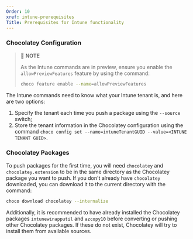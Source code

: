```yaml
---
Order: 10
xref: intune-prerequisites
Title: Prerequisites for Intune functionality
---
```


<?! Include "../../../shared/intune-note.txt" /?>

### Chocolatey Configuration

> :memo: **NOTE**
>
> As the Intune commands are in preview, ensure you enable the `allowPreviewFeatures` feature by using the command:
>
> ~~~sh
> choco feature enable --name=allowPreviewFeatures
> ~~~

The Intune commands need to know what your Intune tenant is, and here are two options:

1. Specify the tenant each time you push a package using the `--source` switch;
2. Store the tenant information in the Chocolatey configuration using the command `choco config set --name=intuneTenantGUID --value=<INTUNE TENANT GUID>`.

### Chocolatey Packages

To push packages for the first time, you will need `chocolatey` and `chocolatey.extension` to be in the same directory as the Chocolatey package you want to push. If you don't already have `chocolatey` downloaded, you can download it to the current directory with the command:

~~~sh
choco download chocolatey --internalize
~~~

Additionally, it is recommended to have already installed the Chocolatey packages `intunewinapputil` and `azcopy10` before converting or pushing other Chocolatey packages.
If these do not exist, Chocolatey will try to install them from available sources.
